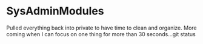 # SysAdminModules

Pulled everything back into private to have time to clean and organize. More coming when I can focus on one thing for more than 30 seconds...git status